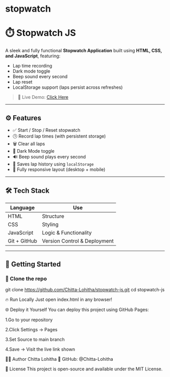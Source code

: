# stopwatch

# ⏱️ Stopwatch JS

A sleek and fully functional **Stopwatch Application** built using **HTML, CSS, and JavaScript**, featuring:

- Lap time recording
- Dark mode toggle
- Beep sound every second
- Lap reset
- LocalStorage support (laps persist across refreshes)

> 🚀 Live Demo: [Click Here](https://chitta-lohitha.github.io/stopwatch-js/)

---

## ⚙️ Features

- ✅ Start / Stop / Reset stopwatch
- 🕒 Record lap times (with persistent storage)
- 🗑️ Clear all laps
- 🌙 Dark Mode toggle
- 🔊 Beep sound plays every second
- 💾 Saves lap history using `localStorage`
- 🔁 Fully responsive layout (desktop + mobile)

---

## 🛠️ Tech Stack

| Language  | Use         |
|-----------|-------------|
| HTML      | Structure   |
| CSS       | Styling     |
| JavaScript | Logic & Functionality |
| Git + GitHub | Version Control & Deployment |

---

## 🚀 Getting Started

### 📂 Clone the repo

git clone https://github.com/Chitta-Lohitha/stopwatch-js.git
cd stopwatch-js

🔥 Run Locally
Just open index.html in any browser!

🌐 Deploy it Yourself
You can deploy this project using GitHub Pages:

1.Go to your repository

2.Click Settings → Pages

3.Set Source to main branch

4.Save → Visit the live link shown

🧑‍💻 Author
Chitta Lohitha
💼 GitHub: @Chitta-Lohitha

📄 License
This project is open-source and available under the MIT License.
